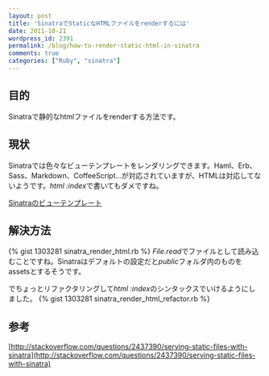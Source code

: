 ```yaml
---
layout: post
title: 'SinatraでStaticなHTMLファイルをrenderするには'
date: 2011-10-21
wordpress_id: 2391
permalink: /blog/how-to-render-static-html-in-sinatra
comments: true
categories: ["Ruby", "sinatra"]
---
```

## 目的
Sinatraで静的なhtmlファイルをrenderする方法です。

## 現状
Sinatraでは色々なビューテンプレートをレンダリングできます。Haml、Erb、Sass、Markdown、CoffeeScript…が対応されていますが、HTMLは対応してないようです。*html :index*で書いてもダメですね。

[Sinatraのビューテンプレート](http://www.sinatrarb.com/intro-jp.html#%E3%83%93%E3%83%A5%E3%83%BC%20/%20%E3%83%86%E3%83%B3%E3%83%97%E3%83%AC%E3%83%BC%E3%83%88)

## 解決方法
{% gist 1303281  sinatra_render_html.rb %}
*File.read</em>でファイルとして読み込むことですね。Sinatraはデフォルトの設定だと<em>public*フォルダ内のものをassetsとするそうです。

でちょっとリファクタリングして*html :index*のシンタックスでいけるようにしました。
{% gist 1303281 sinatra_render_html_refactor.rb %}

## 参考
[http://stackoverflow.com/questions/2437390/serving-static-files-with-sinatra](http://stackoverflow.com/questions/2437390/serving-static-files-with-sinatra)
